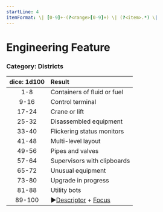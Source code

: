 ```yaml
---
startLine: 4
itemFormat: \| [0-9]+-(?<range>[0-9]+) \| (?<item>.*) \|
---
```

# Engineering Feature
### Category: Districts

| dice: 1d100 | Result |
|:----:|:-------|
| 1-8 | Containers of fluid or fuel |
| 9-16 | Control terminal |
| 17-24 | Crane or lift |
| 25-32 | Disassembled equipment |
| 33-40 | Flickering status monitors |
| 41-48 | Multi-level layout |
| 49-56 | Pipes and valves |
| 57-64 | Supervisors with clipboards |
| 65-72 | Unusual equipment |
| 73-80 | Upgrade in progress |
| 81-88 | Utility bots |
| 89-100 | ▶[Descriptor](Core_Descriptor.md) + [Focus](Core_Focus.md) |